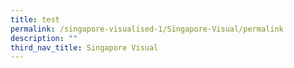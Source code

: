 ```yaml
---
title: test
permalink: /singapore-visualised-1/Singapore-Visual/permalink
description: ""
third_nav_title: Singapore Visual
---
```

